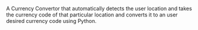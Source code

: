 A Currency Convertor that automatically detects the user location and takes the currency code of that particular location and converts it to an user desired currency code using Python.
